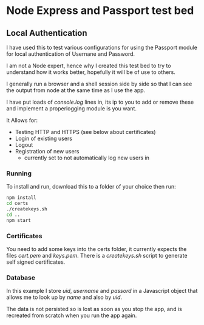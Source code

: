 # Node Express and Passport test bed
## Local Authentication

I have used this to test various configurations for using the Passport module for local authentication of Usernane and Password.

I am not a Node expert, hence why I created this test bed to try to understand how it works better, hopefully it will be of use to others.

I generally run a browser and a shell session side by side so that I can see the output from node at the same time as I use the app.

I have put loads of *console.log* lines in, its ip to you to add or remove these and implement a properlogging module is you want.

It Allows for:

- Testing HTTP and HTTPS (see below about certificates)
- Login of existing users
- Logout
- Registration of new users
  - currently set to not automatically log new users in 

### Running

To install and run, download this to a folder of your choice then run:

``` bash
npm install
cd certs
./createkeys.sh
cd ..
npm start
```

### Certificates

You need to add some keys into the certs folder, it currently expects the files *cert.pem* and *keys.pem*.
There is a *createkeys.sh* script to generate self signed certificates.

### Database

In this example I store *uid*, *username* and *passord* in a Javascript object that allows me to look up by *name* and also by *uid*.

The data is not persisted so is lost as soon as you stop the app, and is recreated from scratch when you run the app again.
